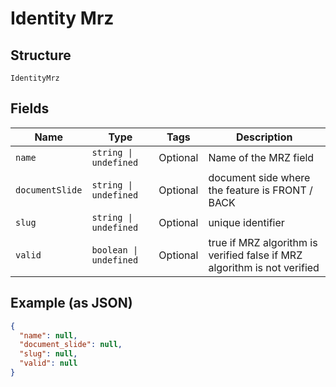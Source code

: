 
# Identity Mrz

## Structure

`IdentityMrz`

## Fields

| Name | Type | Tags | Description |
|  --- | --- | --- | --- |
| `name` | `string \| undefined` | Optional | Name of the MRZ field |
| `documentSlide` | `string \| undefined` | Optional | document side where the feature is FRONT / BACK |
| `slug` | `string \| undefined` | Optional | unique identifier |
| `valid` | `boolean \| undefined` | Optional | true if MRZ algorithm is verified false if MRZ algorithm is not verified |

## Example (as JSON)

```json
{
  "name": null,
  "document_slide": null,
  "slug": null,
  "valid": null
}
```


